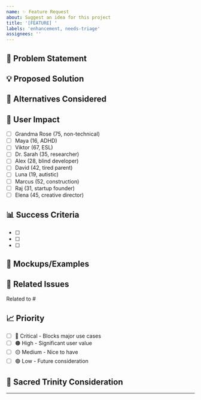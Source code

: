 ```yaml
---
name: ✨ Feature Request
about: Suggest an idea for this project
title: '[FEATURE] '
labels: 'enhancement, needs-triage'
assignees: ''
---
```


## 🎯 Problem Statement
<!-- A clear description of the problem you're trying to solve -->

## 💡 Proposed Solution
<!-- Describe the solution you'd like -->

## 🔄 Alternatives Considered
<!-- Describe any alternative solutions or features you've considered -->

## 👤 User Impact
<!-- Which personas would benefit from this feature? -->
- [ ] Grandma Rose (75, non-technical)
- [ ] Maya (16, ADHD)
- [ ] Viktor (67, ESL)
- [ ] Dr. Sarah (35, researcher)
- [ ] Alex (28, blind developer)
- [ ] David (42, tired parent)
- [ ] Luna (19, autistic)
- [ ] Marcus (52, construction)
- [ ] Raj (31, startup founder)
- [ ] Elena (45, creative director)

## 📊 Success Criteria
<!-- How will we know this feature is successful? -->
- [ ]
- [ ]
- [ ]

## 🎨 Mockups/Examples
<!-- If applicable, add mockups or examples of similar features -->

## 🔗 Related Issues
<!-- Link any related issues or discussions -->
Related to #

## 📈 Priority
- [ ] 🔴 Critical - Blocks major use cases
- [ ] 🟠 High - Significant user value
- [ ] 🟡 Medium - Nice to have
- [ ] 🟢 Low - Future consideration

## 🤝 Sacred Trinity Consideration
<!-- How does this align with our Human + AI + Local LLM model? -->

---
<!-- Thank you for your feature request! We value your input in making Nix for Humanity better. -->
